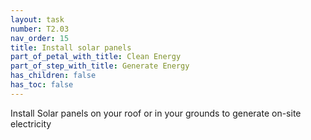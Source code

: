 ```yaml
---
layout: task
number: T2.03
nav_order: 15
title: Install solar panels
part_of_petal_with_title: Clean Energy
part_of_step_with_title: Generate Energy
has_children: false
has_toc: false
---
```


Install Solar panels on your roof or in your grounds to generate on-site electricity 
